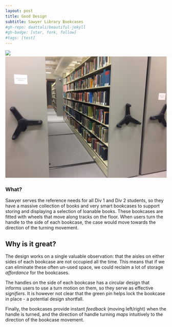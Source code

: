 ```yaml
---
layout: post
title: Good Design
subtitle: Sawyer Library Bookcases
#gh-repo: daattali/beautiful-jekyll
#gh-badge: [star, fork, follow]
#tags: [test]
---
```


![](/img/SawyerBookcases3.png)
![](/img/SawyerBookcases2.JPG)

### What?

Sawyer serves the reference needs for all Div 1 and Div 2 students, so they have a massive collection of books and very smart bookcases to support storing and displaying a selection of loanable books. These bookcases are fitted with wheels that move along tracks on the floor. When users turn the handle to the side of each bookcase, the case would move towards the direction of the turning movement.

## Why is it great?

The design works on a single valuable observation: that the aisles on either sides of each bookcase are not occupied all the time. This means that if we can eliminate these often un-used space, we could reclaim a lot of storage *affordance* for the bookcases.

The handles on the side of each bookcase has a circular design that informs users to use a turn motion on them, so they serve as effective *signifiers*. It is however not clear that the green pin helps lock the bookcase in place - a potential design shortfall.

Finally, the bookcases provide instant *feedback* (moving left/right) when the handle is turned, and the direction of handle turning *maps* intuitively to the direction of the bookcase movement.
